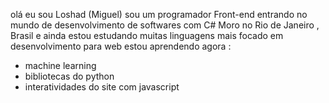 olá eu sou Loshad (Miguel)
sou um programador Front-end  entrando  no mundo de desenvolvimento de softwares com C#
Moro no Rio de Janeiro , Brasil
e ainda estou estudando  muitas linguagens 
mais focado em desenvolvimento para  web 
estou  aprendendo agora :
* machine learning
* bibliotecas do python 
* interatividades do site com javascript

